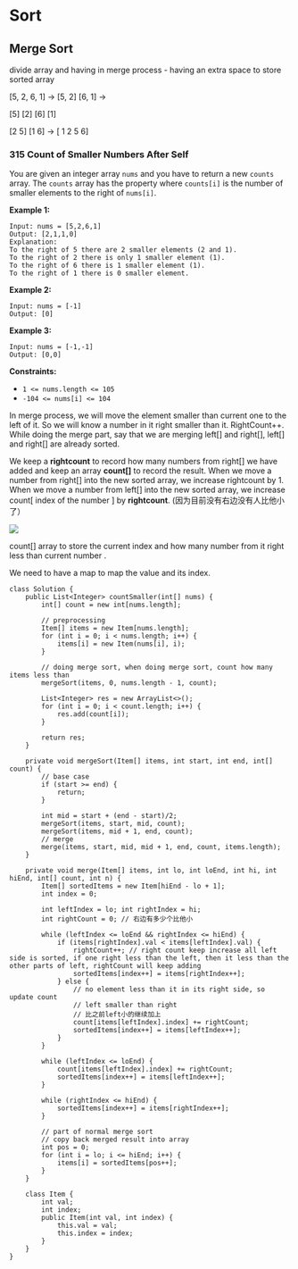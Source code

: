 # Sort

## Merge Sort

divide array and having in merge process - having an extra space to store sorted array

\[5, 2, 6, 1] -> \[5, 2] \[6, 1] ->&#x20;

\[5] \[2] \[6] \[1]

\[2 5] \[1 6] -> \[ 1 2 5 6]

### 315 Count of Smaller Numbers After Self

You are given an integer array `nums` and you have to return a new `counts` array. The `counts` array has the property where `counts[i]` is the number of smaller elements to the right of `nums[i]`.

**Example 1:**

```
Input: nums = [5,2,6,1]
Output: [2,1,1,0]
Explanation:
To the right of 5 there are 2 smaller elements (2 and 1).
To the right of 2 there is only 1 smaller element (1).
To the right of 6 there is 1 smaller element (1).
To the right of 1 there is 0 smaller element.
```

**Example 2:**

```
Input: nums = [-1]
Output: [0]
```

**Example 3:**

```
Input: nums = [-1,-1]
Output: [0,0]
```

**Constraints:**

* `1 <= nums.length <= 105`
* `-104 <= nums[i] <= 104`

In merge process, we will move the element smaller than current one to the left of it. So we will know a number in it right smaller than it. RightCount++.  While doing the merge part, say that we are merging left\[] and right\[], left\[] and right\[] are already sorted.&#x20;

We keep a **rightcount** to record how many numbers from right\[] we have added and keep an array **count\[]** to record the result. When we move a number from right\[] into the new sorted array, we increase rightcount by 1. When we move a number from left\[] into the new sorted array, we increase count\[ index of the number ] by **rightcount**. (因为目前没有右边没有人比他小了）

![](../../.gitbook/assets/IMG\_2163CD42DF10-1.jpeg)

count\[] array to store the current index and how many number from it right less than current number .&#x20;

We need to have a map to map the value and its index.&#x20;

```
class Solution {
    public List<Integer> countSmaller(int[] nums) {
        int[] count = new int[nums.length];
        
        // preprocessing 
        Item[] items = new Item[nums.length];
        for (int i = 0; i < nums.length; i++) {
            items[i] = new Item(nums[i], i);
        }
        
        // doing merge sort, when doing merge sort, count how many items less than
        mergeSort(items, 0, nums.length - 1, count);
        
        List<Integer> res = new ArrayList<>();
        for (int i = 0; i < count.length; i++) {
            res.add(count[i]);
        }
        
        return res;
    }
    
    private void mergeSort(Item[] items, int start, int end, int[] count) {
        // base case
        if (start >= end) {
            return;
        }
        
        int mid = start + (end - start)/2;
        mergeSort(items, start, mid, count);
        mergeSort(items, mid + 1, end, count);
        // merge
        merge(items, start, mid, mid + 1, end, count, items.length);
    }
    
    private void merge(Item[] items, int lo, int loEnd, int hi, int hiEnd, int[] count, int n) {
        Item[] sortedItems = new Item[hiEnd - lo + 1];
        int index = 0; 
        
        int leftIndex = lo; int rightIndex = hi;
        int rightCount = 0; // 右边有多少个比他小
        
        while (leftIndex <= loEnd && rightIndex <= hiEnd) {
            if (items[rightIndex].val < items[leftIndex].val) {
                rightCount++; // right count keep increase all left side is sorted, if one right less than the left, then it less than the other parts of left, rightCount will keep adding
                sortedItems[index++] = items[rightIndex++];
            } else {
                // no element less than it in its right side, so update count
                // left smaller than right
                // 比之前left小的继续加上
                count[items[leftIndex].index] += rightCount;
                sortedItems[index++] = items[leftIndex++];
            }
        }
        
        while (leftIndex <= loEnd) {
            count[items[leftIndex].index] += rightCount;
            sortedItems[index++] = items[leftIndex++];
        }
        
        while (rightIndex <= hiEnd) {
            sortedItems[index++] = items[rightIndex++];
        }
        
        // part of normal merge sort
        // copy back merged result into array
        int pos = 0;
        for (int i = lo; i <= hiEnd; i++) {
            items[i] = sortedItems[pos++];
        }
    }

    class Item {
        int val;
        int index;
        public Item(int val, int index) {
            this.val = val;
            this.index = index;
        }
    }
}
```

